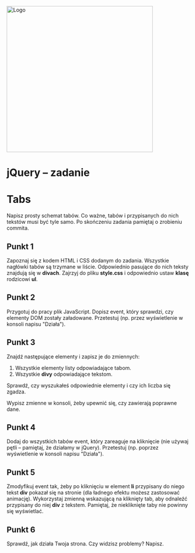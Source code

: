 <img alt="Logo" src="http://coderslab.pl/svg/logo-coderslab.svg" width="400">

# jQuery &ndash; zadanie
# Tabs

Napisz prosty schemat tabów.
Co ważne, tabów i przypisanych do nich tekstów musi być tyle samo. Po skończeniu zadania pamiętaj o zrobieniu commita.

## Punkt 1
Zapoznaj się z kodem HTML i CSS dodanym do zadania. Wszystkie nagłówki tabów są trzymane w liście. Odpowiednio pasujące do nich teksty znajdują się w **divach**.
Zajrzyj do pliku **style.css** i odpowiednio ustaw **klasę** rodzicowi **ul**.

## Punkt 2
Przygotuj do pracy plik JavaScript. Dopisz event, który sprawdzi, czy elementy DOM zostały załadowane. Przetestuj (np. przez wyświetlenie w konsoli napisu "Działa").

## Punkt 3
Znajdź następujące elementy i zapisz je do zmiennych:
1. Wszystkie elementy listy odpowiadające tabom.
2. Wszystkie **divy** odpowiadające tekstom.

Sprawdź, czy wyszukałeś odpowiednie elementy i czy ich liczba się zgadza.

Wypisz zmienne w konsoli, żeby upewnić się, czy zawierają poprawne dane.

## Punkt 4
Dodaj do wszystkich tabów event, który zareaguje na kliknięcie (nie używaj pętli &ndash; pamiętaj, że działamy w jQuery).
Przetestuj (np. poprzez wyświetlenie w konsoli napisu "Działa").

## Punkt 5
Zmodyfikuj event tak, żeby po kliknięciu w element **li** przypisany do niego tekst **div** pokazał się na stronie (dla ładnego efektu możesz zastosować animację).
Wykorzystaj zmienną wskazującą na kliknięty tab, aby odnaleźć przypisany do niej **div** z tekstem. Pamiętaj, że niekliknięte taby nie powinny się wyświetlać.

## Punkt 6
Sprawdź, jak działa Twoja strona. Czy widzisz problemy? Napisz.
